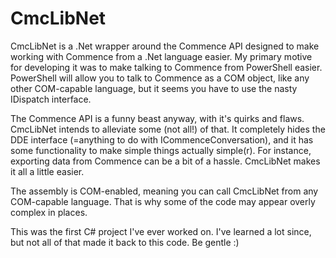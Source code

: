# CmcLibNet
CmcLibNet is a .Net wrapper around the Commence API designed to make working with Commence from a .Net language easier. My primary motive for developing it was to make talking to Commence from PowerShell easier. PowerShell will allow you to talk to Commence as a COM object, like any other COM-capable language, but it seems you have to use the nasty IDispatch interface.

The Commence API is a funny beast anyway, with it's quirks and flaws. CmcLibNet intends to alleviate some (not all!) of that. It completely hides the DDE interface (=anything to do with ICommenceConversation), and it has some functionality to make simple things actually simple(r). For instance, exporting data from Commence can be a bit of a hassle. CmcLibNet makes it all a little easier.

The assembly is COM-enabled, meaning you can call CmcLibNet from any COM-capable language. That is why some of the code may appear overly complex in places.

This was the first C# project I've ever worked on. I've learned a lot since, but not all of that made it back to this code. Be gentle :)